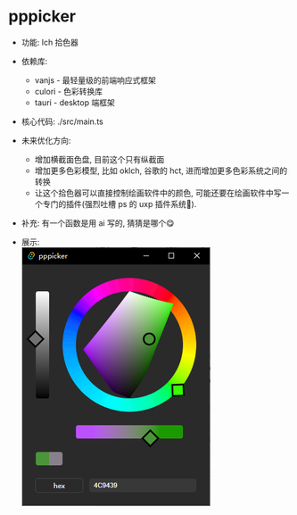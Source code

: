 # pppicker
 
- 功能: lch 拾色器

- 依赖库:
  - vanjs - 最轻量级的前端响应式框架
  - culori - 色彩转换库
  - tauri - desktop 端框架

- 核心代码: ./src/main.ts

- 未来优化方向:
  - 增加横截面色盘, 目前这个只有纵截面
  - 增加更多色彩模型, 比如 oklch, 谷歌的 hct, 进而增加更多色彩系统之间的转换
  - 让这个拾色器可以直接控制绘画软件中的颜色, 可能还要在绘画软件中写一个专门的插件(强烈吐槽 ps 的 uxp 插件系统🤮).

- 补充: 有一个函数是用 ai 写的, 猜猜是哪个😋

- 展示:  
![图片](./pic/1.png)
